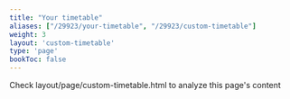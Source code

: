 ```yaml
---
title: "Your timetable"
aliases: ["/29923/your-timetable", "/29923/custom-timetable"]
weight: 3
layout: 'custom-timetable'
type: 'page'
bookToc: false
---
```


Check layout/page/custom-timetable.html to analyze this page's content

